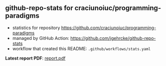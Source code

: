 ## github-repo-stats for craciunoiuc/programming-paradigms

- statistics for repository https://github.com/craciunoiuc/programming-paradigms
- managed by GitHub Action: https://github.com/jgehrcke/github-repo-stats
- workflow that created this README: `.github/workflows/stats.yaml`

**Latest report PDF**: [report.pdf](https://github.com/craciunoiuc/acs-homework-index/raw/repo_stats/craciunoiuc/programming-paradigms/latest-report/report.pdf)

